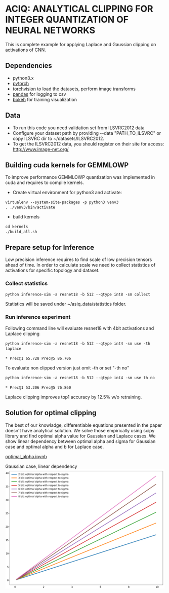 # ACIQ: ANALYTICAL CLIPPING FOR INTEGER QUANTIZATION OF NEURAL NETWORKS
This is complete example for applying Laplace and Gaussian clipping on activations of CNN.

## Dependencies
- python3.x
- [pytorch](<http://www.pytorch.org>)
- [torchvision](<https://github.com/pytorch/vision>) to load the datasets, perform image transforms
- [pandas](<http://pandas.pydata.org/>) for logging to csv
- [bokeh](<http://bokeh.pydata.org>) for training visualization

## Data
- To run this code you need validation set from ILSVRC2012 data
- Configure your dataset path by providing --data "PATH_TO_ILSVRC" or copy ILSVRC dir to ~/datasets/ILSVRC2012.
- To get the ILSVRC2012 data, you should register on their site for access: <http://www.image-net.org/>

## Building cuda kernels for GEMMLOWP
To improve performance GEMMLOWP quantization was implemented in cuda and requires to compile kernels.

- Create virtual environment for python3 and activate:
```
virtualenv --system-site-packages -p python3 venv3
. ./venv3/bin/activate
```
- build kernels
```
cd kernels
./build_all.sh
```

## Prepare setup for Inference
Low precision inference requires to find scale of low precision tensors ahead of time. In order to calculate scale we need to collect statistics of activations for specific topology and dataset.
### Collect statistics
```
python inference-sim -a resnet18 -b 512 --qtype int8 -sm collect
```
Statistics will be saved under ~/asiq_data/statistics folder.
### Run inference experiment
Following command line will evaluate resnet18 with 4bit activations and Laplace clipping
```
python inference-sim -a resnet18 -b 512 --qtype int4 -sm use -th laplace
```
`* Prec@1 65.728 Prec@5 86.706`

To evaluate non clipped version just omit -th or set "-th no"
```
python inference-sim -a resnet18 -b 512 --qtype int4 -sm use th no
```
`* Prec@1 53.206 Prec@5 76.860`

Laplace clipping improves top1 accuracy by 12.5% w/o retraining.

## Solution for optimal clipping

The best of our knowladge, differentiable equations presented in the paper doesn't have analytical solution. We solve those empirically using scipy library and find optimal alpha value for Gaussian and Laplace cases. 
We show linear dependency between optimal alpha and sigma for Gaussian case and optimal alpha and b for Laplace case.

[optimal_alpha.ipynb](optimal_alpha.ipynb)

Gaussian case, linear dependency
![Gaussian case](figures/opt_alpha_gaussian.png)
